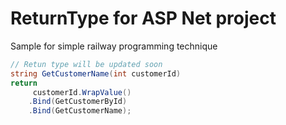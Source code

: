 # ReturnType for ASP Net project
Sample for simple railway programming technique

```csharp
// Retun type will be updated soon
string GetCustomerName(int customerId)
return
     customerId.WrapValue()
    .Bind(GetCustomerById)
    .Bind(GetCustomerName);
```

